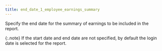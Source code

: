 ```yaml
---
title: end_date_1_employee_earnings_summary
---
```



Specify the end date for the summary of earnings to be included in the  report.


{:.note}
If the start date and end date are not specified,  by default the login  date is selected for the report.

